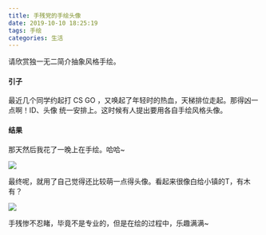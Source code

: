 ```yaml
---
title: 手残党的手绘头像
date: 2019-10-10 18:25:19
tags: 手绘
categories: 生活
---
```


请欣赏独一无二简介抽象风格手绘。

<!-- more -->

#### 引子

最近几个同学约起打 CS GO ，又唤起了年轻时的热血，天梯排位走起。那得凶一点啊！ID、头像 统一安排上。这时候有人提出要用各自手绘风格头像。

#### 结果

那天然后我花了一晚上在手绘。哈哈~

![](img/手残党的手绘头像/1570703050165.jpg)

最终呢，就用了自己觉得还比较萌一点得头像。看起来很像白给小镇的T，有木有？

![](img/手残党的手绘头像/1570703054370.jpg)

手残惨不忍睹，毕竟不是专业的，但是在绘的过程中，乐趣满满~